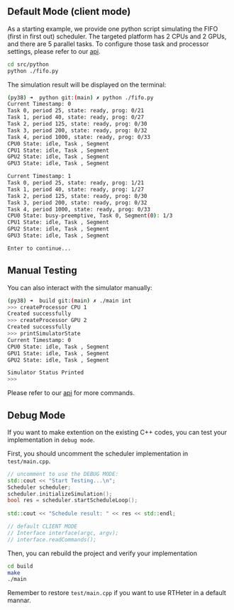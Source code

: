 
## Default Mode (client mode)

As a starting example, we provide one python script simulating the FIFO (first in first out) scheduler. The targeted platform has 2 CPUs and 2 GPUs, and there are 5 parallel tasks. To configure those task and processor settings, please refer to our [api](api.md).


```bash
cd src/python
python ./fifo.py
```

The simulation result will be displayed on the terminal:
```bash
(py38) ➜  python git:(main) ✗ python ./fifo.py 
Current Timestamp: 0
Task 0, period 25, state: ready, prog: 0/21
Task 1, period 40, state: ready, prog: 0/27
Task 2, period 125, state: ready, prog: 0/30
Task 3, period 200, state: ready, prog: 0/32
Task 4, period 1000, state: ready, prog: 0/33
CPU0 State: idle, Task , Segment
CPU1 State: idle, Task , Segment
GPU2 State: idle, Task , Segment
GPU3 State: idle, Task , Segment

Current Timestamp: 1
Task 0, period 25, state: ready, prog: 1/21
Task 1, period 40, state: ready, prog: 1/27
Task 2, period 125, state: ready, prog: 0/30
Task 3, period 200, state: ready, prog: 0/32
Task 4, period 1000, state: ready, prog: 0/33
CPU0 State: busy-preemptive, Task 0, Segment(0): 1/3
CPU1 State: idle, Task , Segment
GPU2 State: idle, Task , Segment
GPU3 State: idle, Task , Segment

Enter to continue...
```


## Manual Testing

You can also interact with the simulator manually:
```bash
(py38) ➜  build git:(main) ✗ ./main int
>>> createProcessor CPU 1
Created successfully
>>> createProcessor GPU 2
Created successfully
>>> printSimulatorState 
Current Timestamp: 0
CPU0 State: idle, Task , Segment
GPU1 State: idle, Task , Segment
GPU2 State: idle, Task , Segment

Simulator Status Printed
>>> 
```

Please refer to our [api](api.md) for more commands.


## Debug Mode

If you want to make extention on the existing C++ codes, you can test your implementation in `debug mode`.

First, you should uncomment the scheduler implementation in `test/main.cpp`.
```cpp
// uncomment to use the DEBUG MODE:
std::cout << "Start Testing...\n";
Scheduler scheduler;
scheduler.initializeSimulation();
bool res = scheduler.startScheduleLoop();
 
std::cout << "Schedule result: " << res << std::endl;

// default CLIENT MODE
// Interface interface(argc, argv);
// interface.readCommands();
```

Then, you can rebuild the project and verify your implementation
```bash
cd build
make 
./main
```

Remember to restore `test/main.cpp` if you want to use RTHeter in a default mannar.

